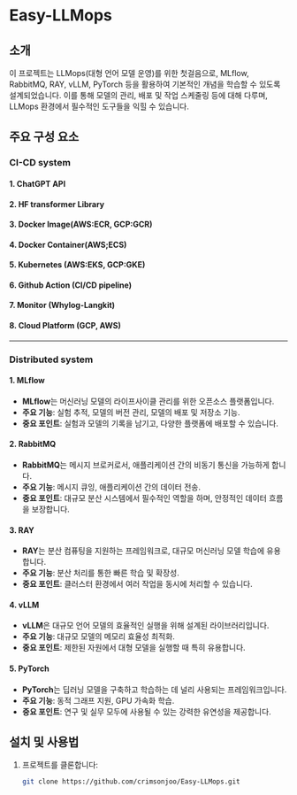 # Easy-LLMops

## 소개
이 프로젝트는 LLMops(대형 언어 모델 운영)를 위한 첫걸음으로, MLflow, RabbitMQ, RAY, vLLM, PyTorch 등을 활용하여 기본적인 개념을 학습할 수 있도록 설계되었습니다. 이를 통해 모델의 관리, 배포 및 작업 스케줄링 등에 대해 다루며, LLMops 환경에서 필수적인 도구들을 익힐 수 있습니다.

## 주요 구성 요소
### CI-CD system
#### 1. ChatGPT API
#### 2. HF transformer Library
#### 3. Docker Image(AWS:ECR, GCP:GCR)
#### 4. Docker Container(AWS;ECS)
#### 5. Kubernetes (AWS:EKS, GCP:GKE)
#### 6. Github Action (CI/CD pipeline)
#### 7. Monitor (Whylog-Langkit)
#### 8. Cloud Platform (GCP, AWS)
---
### Distributed system
#### 1. MLflow
- **MLflow**는 머신러닝 모델의 라이프사이클 관리를 위한 오픈소스 플랫폼입니다.
- **주요 기능**: 실험 추적, 모델의 버전 관리, 모델의 배포 및 저장소 기능.
- **중요 포인트**: 실험과 모델의 기록을 남기고, 다양한 플랫폼에 배포할 수 있습니다.

#### 2. RabbitMQ
- **RabbitMQ**는 메시지 브로커로서, 애플리케이션 간의 비동기 통신을 가능하게 합니다.
- **주요 기능**: 메시지 큐잉, 애플리케이션 간의 데이터 전송.
- **중요 포인트**: 대규모 분산 시스템에서 필수적인 역할을 하며, 안정적인 데이터 흐름을 보장합니다.

#### 3. RAY
- **RAY**는 분산 컴퓨팅을 지원하는 프레임워크로, 대규모 머신러닝 모델 학습에 유용합니다.
- **주요 기능**: 분산 처리를 통한 빠른 학습 및 확장성.
- **중요 포인트**: 클러스터 환경에서 여러 작업을 동시에 처리할 수 있습니다.

#### 4. vLLM
- **vLLM**은 대규모 언어 모델의 효율적인 실행을 위해 설계된 라이브러리입니다.
- **주요 기능**: 대규모 모델의 메모리 효율성 최적화.
- **중요 포인트**: 제한된 자원에서 대형 모델을 실행할 때 특히 유용합니다.

#### 5. PyTorch
- **PyTorch**는 딥러닝 모델을 구축하고 학습하는 데 널리 사용되는 프레임워크입니다.
- **주요 기능**: 동적 그래프 지원, GPU 가속화 학습.
- **중요 포인트**: 연구 및 실무 모두에 사용될 수 있는 강력한 유연성을 제공합니다.

## 설치 및 사용법
1. 프로젝트를 클론합니다:
   ```bash
   git clone https://github.com/crimsonjoo/Easy-LLMops.git
